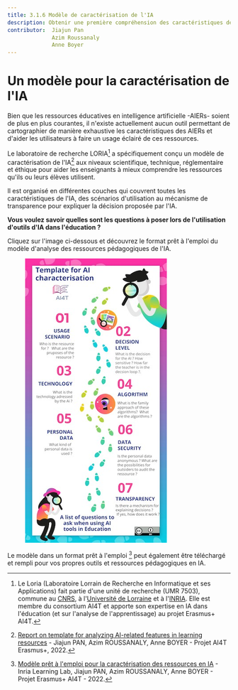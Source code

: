 ```yaml
---
title: 3.1.6 Modèle de caractérisation de l'IA
description: Obtenir une première compréhension des caractéristiques de l'IA
contributor:  Jiajun Pan
              Azim Roussanaly
              Anne Boyer
---
```


# Un modèle pour la caractérisation de l'IA

Bien que les ressources éducatives en intelligence artificielle -AIERs- soient de plus en plus courantes, il n'existe actuellement aucun outil permettant de cartographier de manière exhaustive les caractéristiques des AIERs et d'aider les utilisateurs à faire un usage éclairé de ces ressources.

Le laboratoire de recherche LORIA[^1] a spécifiquement conçu un modèle de caractérisation de l'IA[^2] aux niveaux scientifique, technique, réglementaire et éthique pour aider les enseignants à mieux comprendre les ressources qu'ils ou leurs élèves utilisent.

Il est organisé en différentes couches qui couvrent toutes les caractéristiques de l'IA, des scénarios d'utilisation au mécanisme de transparence pour expliquer la décision proposée par l'IA.

**Vous voulez savoir quelles sont les questions à poser lors de l'utilisation d'outils d'IA dans l'éducation ?**

Cliquez sur l'image ci-dessous et découvrez le format prêt à l'emploi du modèle d'analyse des ressources pédagogiques de l'IA.

<a href="./AI4T-Template_Ready_to_use.pdf" target="_blank"><figure>
  <img src="Images/AI4T-Template-Detective-visual.jpg" alt="A Ready to Use template for AI resources Characterisation"/>
</figure></a>

Le modèle dans un format prêt à l'emploi [^3] peut également être téléchargé et rempli pour vos propres outils et ressources pédagogiques en IA.

[^1]: Le Loria (Laboratoire Lorrain de Recherche en Informatique et ses Applications) fait partie d'une unité de recherche (UMR 7503), commune au [CNRS](http://www.cnrs.fr/index.php), à l'[Université de Lorraine](http://vers.univ-lorraine.fr/) et à l'[INRIA](http://www.inria.fr/en/). Elle est membre du consortium AI4T et apporte son expertise en IA dans l'éducation (et sur l'analyse de l'apprentissage) au projet Erasmus+ AI4T.

[^2]: [Report on template for analyzing AI-related features in learning resources](./REPORT_ON_THE_TEMPLATE_1.0.pdf) - Jiajun PAN, Azim ROUSSANALY, Anne BOYER - Projet AI4T Erasmus+, 2022.

[^3]: [Modèle prêt à l'emploi pour la caractérisation des ressources en IA](./AI4T-Template_Ready_to_use.pdf) - Inria Learning Lab, Jiajun PAN, Azim ROUSSANALY, Anne BOYER - Projet Erasmus+ AI4T - 2022.
